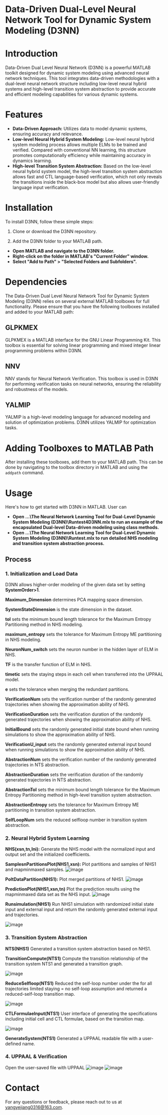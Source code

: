 # Data-Driven Dual-Level Neural Network Tool for Dynamic System Modeling (D3NN)

# Introduction

Data-Driven Dual Level Neural Network (D3NN) is a powerful MATLAB toolkit designed for dynamic system modeling using advanced neural network techniques. This tool integrates data-driven methodologies with a dual-level neural network structure including low-level neural hybrid systems and high-level transition system abstraction to provide accurate and efficient modeling capabilities for various dynamic systems. 

# Features

- **Data-Driven Approach:** Utilizes data to model dynamic systems, ensuring accuracy and relevance.
- **Low-level Neural Hybrid System Modeling:** Low-level neural hybrid system modeling process allows multiple ELMs to be trained and verified. Compared with conventional NN learning, this structure promotes computationally efficiency while maintaining accuracy in dynamics learning.  
- **High-level Transition System Abstraction:**  Based on the low-level neural hybrid system model, the high-level transition system abstraction allows fast and CTL language-based verification, which not only reveals the transitions inside the black-box model but also allows user-friendly language input verification. 


# Installation

To install D3NN, follow these simple steps:

1. Clone or download the D3NN repository.

2. Add the D3NN folder to your MATLAB path.
- **Open MATLAB and navigate to the D3NN folder.**
- **Right-click on the folder in MATLAB's "Current Folder" window.**
- **Select "Add to Path" > "Selected Folders and Subfolders".**

# Dependencies

The Data-Driven Dual Level Neural Network Tool for Dynamic System Modeling (D3NN) relies on several external MATLAB toolboxes for full functionality. Please ensure that you have the following toolboxes installed and added to your MATLAB path:

## GLPKMEX

GLPKMEX is a MATLAB interface for the GNU Linear Programming Kit. This toolbox is essential for solving linear programming and mixed integer linear programming problems within D3NN.

## NNV

NNV stands for Neural Network Verification. This toolbox is used in D3NN for performing verification tasks on neural networks, ensuring the reliability and robustness of the models.

## YALMIP

YALMIP is a high-level modeling language for advanced modeling and solution of optimization problems. D3NN utilizes YALMIP for optimization tasks.

# Adding Toolboxes to MATLAB Path

After installing these toolboxes, add them to your MATLAB path. This can be done by navigating to the toolbox directory in MATLAB and using the `addpath` command.

# Usage
Here's how to get started with D3NN in MATLAB. User can

- **Open ...\The Neural Network Learning Tool for Dual-Level Dynamic System Modeling (D3NN)\Runtest4D3NN.mlx to run an example of the encapsulated Dual-level Data-driven modeling using class methods.**
- **Open ...\The Neural Network Learning Tool for Dual-Level Dynamic System Modeling (D3NN)\Runtest.mlx to run detailed NHS modeling and transition system abstraction process.**

## Process

### 1. Initialization and Load Data

D3NN allows higher-order modeling of the given data set by setting **SystemOrder>1**.

**Maximum_Dimension** determines PCA mapping space dimension.

**SystemStateDimension** is the state dimension in the dataset.

**tol** sets the minimum bound length tolerance for the Maximum Entropy Partitioning method in NHS modeling.

**maximum_entropy** sets the tolerance for Maximum Entropy ME partitioning in NHS modeling.

**NeuronNum_switch** sets the neuron number in the hidden layer of ELM in NHS.

**TF** is the transfer function of ELM in NHS.

**timetic** sets the staying steps in each cell when transferred into the UPPAAL model.

**e** sets the tolerance when merging the redundant partitions.

**VerificationNum** sets the verification number of the randomly generated trajectories when showing the approximation ability of NHS.

**VerificationDuration** sets the verification duration of the randomly generated trajectories when showing the approximation ability of NHS.

**InitialBound** sets the randomly generated initial state bound when running simulations to show the approximation ability of NHS.

**VerificationU_input** sets the randomly generated external input bound when running simulations to show the approximation ability of NHS.

**AbstractionNum** sets the verification number of the randomly generated trajectories in NTS abstraction.

**AbstractionDuration** sets the verification duration of the randomly generated trajectories in NTS abstraction.

**AbstractionTol** sets the minimum bound length tolerance for the Maximum Entropy Partitioning method in high-level transition system abstraction.  

**AbstractionEntropy** sets the tolerance for Maximum Entropy ME partitioning in transition system abstraction.

**SelfLoopNum** sets the reduced selfloop number in transition system abstraction.

### 2. Neural Hybrid System Learning

**NHS(xsn,tn,Ini):** Generate the NHS model with the normalized input and output set and the initialized coefficients.

**SamplesnPartitionsPlot(NHS1,xsn):** Plot partitions and samples of NHS1 and mapminmaxed samples.
![image](https://github.com/aicpslab/Data-Driven-Dual-Level-Neural-Network-Tool-for-Dynamic-System-Modeling-D3NN/blob/main/Example/SamplesnPartitions.png)

**PoltDataPartition(NHS1):** Plot merged partitions of NHS1.
![image](https://github.com/aicpslab/Data-Driven-Dual-Level-Neural-Network-Tool-for-Dynamic-System-Modeling-D3NN/blob/main/Example/MergedPartitions.png)

**PredictionPlot(NHS1,xsn,tn)** Plot the prediction results using the mapminmaxed data set as the NHS input.
![image](https://github.com/aicpslab/Data-Driven-Dual-Level-Neural-Network-Tool-for-Dynamic-System-Modeling-D3NN/blob/main/Example/PredictionMode.png)

**Runsimulation(NHS1)** Run NHS1 simulation with randomized initial state input and external input and return the randomly generated external input and trajectories.

![image](https://github.com/aicpslab/Data-Driven-Dual-Level-Neural-Network-Tool-for-Dynamic-System-Modeling-D3NN/blob/main/Example/SimulationMode.png)

### 3. Transition System Abstraction

**NTS(NHS1)** Generated a transition system abstraction based on NHS1.

**TransitionCompute(NTS1)** Compute the transition relationship of the transition system NTS1 and generated a transition graph.

![image](https://github.com/aicpslab/Data-Driven-Dual-Level-Neural-Network-Tool-for-Dynamic-System-Modeling-D3NN/blob/main/Example/TransitionGraph.png)

**ReduceSelfloop(NTS1)** Reduced the self-loop number under the  for all trajectories limited staying = no self-loop assumption and returned a reduced-self-loop transition map.

![image](https://github.com/aicpslab/Data-Driven-Dual-Level-Neural-Network-Tool-for-Dynamic-System-Modeling-D3NN/blob/main/Example/ReducedTransitionGraph.png)

**CTLFormulaeInput(NTS1)** User interface of generating the specifications including initial cell and CTL formulae, based on the transition map.

![image](https://github.com/aicpslab/Data-Driven-Dual-Level-Neural-Network-Tool-for-Dynamic-System-Modeling-D3NN/blob/main/Example/Interface.png)

**GenerateSystem(NTS1)** Generated a UPPAAL readable file with a user-defined name.

### 4. UPPAAL & Verification
Open the user-saved file with UPPAAL
![image](https://github.com/aicpslab/Data-Driven-Dual-Level-Neural-Network-Tool-for-Dynamic-System-Modeling-D3NN/blob/main/Example/UPPAAL%20Model.png)
![image](https://github.com/aicpslab/Data-Driven-Dual-Level-Neural-Network-Tool-for-Dynamic-System-Modeling-D3NN/blob/main/Example/CTLverification.png)
# Contact
For any questions or feedback, please reach out to us at yangyejiang0316@163.com.
